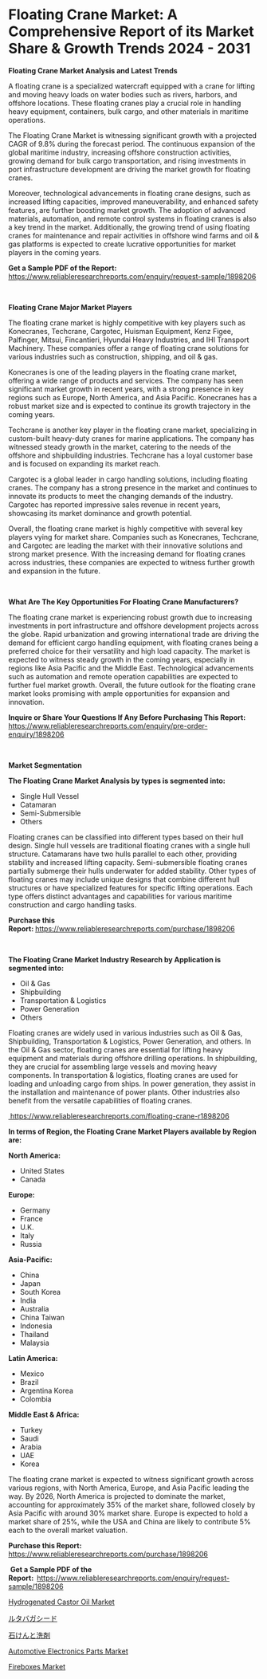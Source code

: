 <p><h1>Floating Crane Market: A Comprehensive Report of its Market Share & Growth Trends 2024 - 2031</h1></p><p><strong>Floating Crane Market Analysis and Latest Trends</strong></p>
<p><p>A floating crane is a specialized watercraft equipped with a crane for lifting and moving heavy loads on water bodies such as rivers, harbors, and offshore locations. These floating cranes play a crucial role in handling heavy equipment, containers, bulk cargo, and other materials in maritime operations.</p><p>The Floating Crane Market is witnessing significant growth with a projected CAGR of 9.8% during the forecast period. The continuous expansion of the global maritime industry, increasing offshore construction activities, growing demand for bulk cargo transportation, and rising investments in port infrastructure development are driving the market growth for floating cranes.</p><p>Moreover, technological advancements in floating crane designs, such as increased lifting capacities, improved maneuverability, and enhanced safety features, are further boosting market growth. The adoption of advanced materials, automation, and remote control systems in floating cranes is also a key trend in the market. Additionally, the growing trend of using floating cranes for maintenance and repair activities in offshore wind farms and oil & gas platforms is expected to create lucrative opportunities for market players in the coming years.</p></p>
<p><strong>Get a Sample PDF of the Report:&nbsp;</strong> <a href="https://www.reliableresearchreports.com/enquiry/request-sample/1898206">https://www.reliableresearchreports.com/enquiry/request-sample/1898206</a></p>
<p>&nbsp;</p>
<p><strong>Floating Crane Major Market Players</strong></p>
<p><p>The floating crane market is highly competitive with key players such as Konecranes, Techcrane, Cargotec, Huisman Equipment, Kenz Figee, Palfinger, Mitsui, Fincantieri, Hyundai Heavy Industries, and IHI Transport Machinery. These companies offer a range of floating crane solutions for various industries such as construction, shipping, and oil & gas.</p><p>Konecranes is one of the leading players in the floating crane market, offering a wide range of products and services. The company has seen significant market growth in recent years, with a strong presence in key regions such as Europe, North America, and Asia Pacific. Konecranes has a robust market size and is expected to continue its growth trajectory in the coming years.</p><p>Techcrane is another key player in the floating crane market, specializing in custom-built heavy-duty cranes for marine applications. The company has witnessed steady growth in the market, catering to the needs of the offshore and shipbuilding industries. Techcrane has a loyal customer base and is focused on expanding its market reach.</p><p>Cargotec is a global leader in cargo handling solutions, including floating cranes. The company has a strong presence in the market and continues to innovate its products to meet the changing demands of the industry. Cargotec has reported impressive sales revenue in recent years, showcasing its market dominance and growth potential.</p><p>Overall, the floating crane market is highly competitive with several key players vying for market share. Companies such as Konecranes, Techcrane, and Cargotec are leading the market with their innovative solutions and strong market presence. With the increasing demand for floating cranes across industries, these companies are expected to witness further growth and expansion in the future.</p></p>
<p>&nbsp;</p>
<p><strong>What Are The Key Opportunities For Floating Crane Manufacturers?</strong></p>
<p><p>The floating crane market is experiencing robust growth due to increasing investments in port infrastructure and offshore development projects across the globe. Rapid urbanization and growing international trade are driving the demand for efficient cargo handling equipment, with floating cranes being a preferred choice for their versatility and high load capacity. The market is expected to witness steady growth in the coming years, especially in regions like Asia Pacific and the Middle East. Technological advancements such as automation and remote operation capabilities are expected to further fuel market growth. Overall, the future outlook for the floating crane market looks promising with ample opportunities for expansion and innovation.</p></p>
<p><strong>Inquire or Share Your Questions If Any Before Purchasing This Report:</strong> <a href="https://www.reliableresearchreports.com/enquiry/pre-order-enquiry/1898206">https://www.reliableresearchreports.com/enquiry/pre-order-enquiry/1898206</a></p>
<p>&nbsp;</p>
<p><strong>Market Segmentation</strong></p>
<p><strong>The Floating Crane Market Analysis by types is segmented into:</strong></p>
<p><ul><li>Single Hull Vessel</li><li>Catamaran</li><li>Semi-Submersible</li><li>Others</li></ul></p>
<p><p>Floating cranes can be classified into different types based on their hull design. Single hull vessels are traditional floating cranes with a single hull structure. Catamarans have two hulls parallel to each other, providing stability and increased lifting capacity. Semi-submersible floating cranes partially submerge their hulls underwater for added stability. Other types of floating cranes may include unique designs that combine different hull structures or have specialized features for specific lifting operations. Each type offers distinct advantages and capabilities for various maritime construction and cargo handling tasks.</p></p>
<p><strong>Purchase this Report:&nbsp;</strong><a href="https://www.reliableresearchreports.com/purchase/1898206">https://www.reliableresearchreports.com/purchase/1898206</a></p>
<p>&nbsp;</p>
<p><strong>The Floating Crane Market Industry Research by Application is segmented into:</strong></p>
<p><ul><li>Oil & Gas</li><li>Shipbuilding</li><li>Transportation & Logistics</li><li>Power Generation</li><li>Others</li></ul></p>
<p><p>Floating cranes are widely used in various industries such as Oil & Gas, Shipbuilding, Transportation & Logistics, Power Generation, and others. In the Oil & Gas sector, floating cranes are essential for lifting heavy equipment and materials during offshore drilling operations. In shipbuilding, they are crucial for assembling large vessels and moving heavy components. In transportation & logistics, floating cranes are used for loading and unloading cargo from ships. In power generation, they assist in the installation and maintenance of power plants. Other industries also benefit from the versatile capabilities of floating cranes.</p></p>
<p><a href="https://www.reliableresearchreports.com/floating-crane-r1898206">&nbsp;https://www.reliableresearchreports.com/floating-crane-r1898206</a></p>
<p><strong>In terms of Region, the Floating Crane Market Players available by Region are:</strong></p>
<p>
    <p> <strong> North America: </strong>
        <ul>
            <li>United States</li>
            <li>Canada</li>
        </ul>
        </p> 
    <p> <strong> Europe: </strong>
        <ul>
            <li>Germany</li>
            <li>France</li>
            <li>U.K.</li>
            <li>Italy</li>
            <li>Russia</li>
        </ul>
        </p> 
    <p> <strong> Asia-Pacific: </strong>
        <ul>
            <li>China</li>
            <li>Japan</li>
            <li>South Korea</li>
            <li>India</li>
            <li>Australia</li>
            <li>China Taiwan</li>
            <li>Indonesia</li>
            <li>Thailand</li>
            <li>Malaysia</li>
        </ul>
        </p> 
    <p> <strong> Latin America: </strong>
        <ul>
            <li>Mexico</li>
            <li>Brazil</li>
            <li>Argentina Korea</li>
            <li>Colombia</li>
        </ul>
        </p> 
    <p> <strong> Middle East & Africa: </strong>
        <ul>
            <li>Turkey</li>
            <li>Saudi</li>
            <li>Arabia</li>
            <li>UAE</li>
            <li>Korea</li>
        </ul>
    </p>
    </p>
<p><p>The floating crane market is expected to witness significant growth across various regions, with North America, Europe, and Asia Pacific leading the way. By 2026, North America is projected to dominate the market, accounting for approximately 35% of the market share, followed closely by Asia Pacific with around 30% market share. Europe is expected to hold a market share of 25%, while the USA and China are likely to contribute 5% each to the overall market valuation.</p></p>
<p><strong>Purchase this Report: </strong><a href="https://www.reliableresearchreports.com/purchase/1898206">https://www.reliableresearchreports.com/purchase/1898206</a></p>
<p>&nbsp;<strong>Get a Sample PDF of the Report:&nbsp;&nbsp;</strong><a href="https://www.reliableresearchreports.com/enquiry/request-sample/1898206">https://www.reliableresearchreports.com/enquiry/request-sample/1898206</a></p>
<p><strong></strong></p>
<p><p><a href="https://issuu.com/reportprime-2/docs/hydrogenated-castor-oil-market-size-2030.pptx">Hydrogenated Castor Oil Market</a></p><p><a href="https://medium.com/@sheilabruen2023/%E3%83%AB%E3%82%BF%E3%83%90%E3%82%AC%E3%81%AE%E7%A8%AE%E5%B8%82%E5%A0%B4%E8%A6%8F%E6%A8%A1-%E5%B8%82%E5%A0%B4%E8%A6%8B%E9%80%9A%E3%81%97%E3%81%A8%E5%B8%82%E5%A0%B4%E4%BA%88%E6%B8%AC-2024%E5%B9%B4%E3%81%8B%E3%82%892031%E5%B9%B4-c3cc1640692c">ルタバガシード</a></p><p><a href="https://medium.com/@randallrunte2023/%E7%9F%B3%E9%B9%B8%E3%81%A8%E6%B4%97%E5%89%A4%E3%81%AE%E5%B8%82%E5%A0%B4%E8%A6%8F%E6%A8%A1-cagr-%E3%83%88%E3%83%AC%E3%83%B3%E3%83%89-2024-2030-f94429c2dac7">石けんと洗剤</a></p><p><a href="https://www.linkedin.com/pulse/automotive-electronics-parts-market-challenges-opportunities-hu2qe?trackingId=TRrsdk1ZOCXDJ7MP8khMhA%3D%3D">Automotive Electronics Parts Market</a></p><p><a href="https://github.com/changoleonlaverguenzanoexiste/Market-Research-Report-List-2/blob/main/fireboxes-market.md">Fireboxes Market</a></p></p>